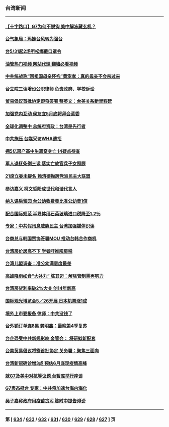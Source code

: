 ### 台湾新闻
---
#### [【十字路口】G7为何不脱钩 美中解冻藏玄机？](../../pages/ncid1349361/n14002513.md?05240845) 
#### [台气象局：玛娃台风转为强台](../../pages/ncid1349361/n14002612.md?05240845) 
#### [台5/31起2场所松绑戴口罩令](../../pages/ncid1349361/n14002558.md?05240845) 
#### [油管热门视频 网站代理 翻墙必看视频](http://138.2.39.72:81/youtube.html?epic-marker?05240845)
#### [中共统战称“回祖国母亲怀抱”黄澎孝：真的母亲不会杀过来](../../pages/ncid1349361/n14002535.md?05240845) 
#### [台立院三读增设公职律师 负责政府、学校诉讼](../../pages/ncid1349361/n14002560.md?05240845) 
#### [贸易倡议首批协定即将签署 蔡英文：台美关系新里程碑](../../pages/ncid1349361/n14002559.md?05240845) 
#### [加强党内互动 侯友宜5月底将拜会蓝委](../../pages/ncid1349361/n14002539.md?05240845) 
#### [全球化调整中 总统府资政：台湾是先行者](../../pages/ncid1349361/n14002538.md?05240845) 
#### [中共施压 台媒采访WHA遭拒](../../pages/ncid1349361/n14002536.md?05240845) 
#### [拥5亿房产高中生离奇身亡 14疑点待查](../../pages/ncid1349361/n14002546.md?05240845) 
#### [军人退抚条例三读 落实亡故官兵子女照顾](../../pages/ncid1349361/n14002545.md?05240845) 
#### [21席立委未提名 赖清德抛跨党派民主大联盟](../../pages/ncid1349361/n14002543.md?05240845) 
#### [参访嘉义 柯文哲盼成世代和谐代言人](../../pages/ncid1349361/n14002541.md?05240845) 
#### [纳入课后留园 台公幼收费竟比准公幼贵1倍](../../pages/ncid1349361/n14002489.md?05240845) 
#### [配合国际规范 半导体用石英玻璃进口税降至1.2％](../../pages/ncid1349361/n14002481.md?05240845) 
#### [专家：中共假讯息威胁民主 台湾加强媒体识读](../../pages/ncid1349361/n14002463.md?05240845) 
#### [台商总与韩国贸协签署MOU 推动台韩合作商机](../../pages/ncid1349361/n14002491.md?05240845) 
#### [台湾房价居高不下 学者吁推囤房税](../../pages/ncid1349361/n14002482.md?05240845) 
#### [台湾儿盟调查：准公幼满意度最差](../../pages/ncid1349361/n14002478.md?05240845) 
#### [高雄降雨如食“大补丸” 陈其迈：解除管制需再努力](../../pages/ncid1349361/n14002479.md?05240845) 
#### [台湾房贷利率破2%大关 创14年新高](../../pages/ncid1349361/n14002476.md?05240845) 
#### [国际观光博览会5／26开展 日本机票涨1成](../../pages/ncid1349361/n14002518.md?05240845) 
#### [境外上市要报备 律师：中共没钱了](../../pages/ncid1349361/n14002466.md?05240845) 
#### [台外销订单连8黑 龚明鑫：最晚第4季复苏](../../pages/ncid1349361/n14002458.md?05240845) 
#### [台企恐受中共新规影响 金管会： 将研拟新配套](../../pages/ncid1349361/n14002455.md?05240845) 
#### [台美贸易倡议将签首批协定 关务署：聚焦三面向](../../pages/ncid1349361/n14002444.md?05240845) 
#### [台湾新冠确诊增3成 预估6月底现疫情高峰](../../pages/ncid1349361/n14002402.md?05240845) 
#### [就G7及美中对抗等议题 台智库举行座谈](../../pages/ncid1349361/n14001972.md?05240845) 
#### [G7表态挺台 专家：中共将加速台海内海化](../../pages/ncid1349361/n14001934.md?05240845) 
#### [吴子嘉称政府用疫苗贪污 陈时中提告诽谤](../../pages/ncid1349361/n14001940.md?05240845) 

---
#### 第 [ [634](./634.md?05240845) / [633](./633.md?05240845) / [632](./632.md?05240845) / [631](./631.md?05240845) / [630](./630.md?05240845) / [629](./629.md?05240845) / [628](./628.md?05240845) / [627](./627.md?05240845) ] 页
